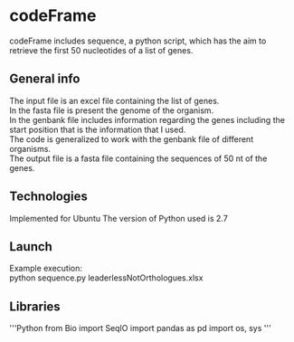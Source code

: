 # codeFrame

codeFrame includes sequence, a python script, which has the aim to retrieve the first 50 nucleotides of a list of genes.

## General info 

The input file is an excel file containing the list of genes. <br />
In the fasta file is present the genome of the organism. <br />
In the genbank file includes information regarding the genes including the start position that is the information that I used. <br />
The code is generalized to work with the genbank file of different organisms. <br />
The output file is a fasta file containing the sequences of 50 nt of the genes. <br />

## Technologies

Implemented for Ubuntu
The version of Python used is 2.7

## Launch

Example execution: <br />
python sequence.py leaderlessNotOrthologues.xlsx 

## Libraries

'''Python
from Bio import SeqIO
import pandas as pd
import os, sys
'''



